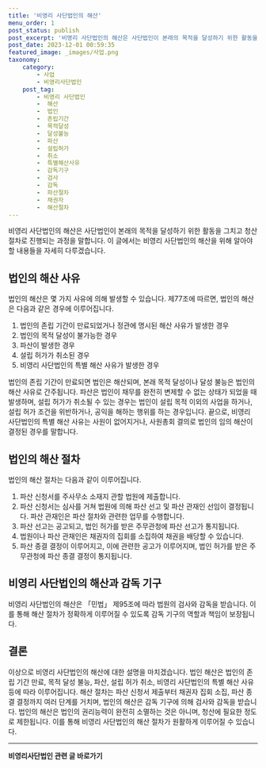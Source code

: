```yaml
---
title: '비영리 사단법인의 해산'
menu_order: 1
post_status: publish
post_excerpt: '비영리 사단법인의 해산은 사단법인이 본래의 목적을 달성하기 위한 활동을 그치고 청산 절차로 진행되는 과정을 말합니다. 이 글에서는 비영리 사단법인의 해산을 위해 알아야 할 내용들을 자세히 다루겠습니다.'
post_date: 2023-12-01 00:59:35
featured_image: _images/사업.png
taxonomy:
    category:
        - 사업
        - 비영리사단법인
    post_tag:
        - 비영리 사단법인
        -  해산
        -  법인
        -  존립기간
        -  목적달성
        -  달성불능
        -  파산
        -  설립허가
        -  취소
        -  특별해산사유
        -  감독기구
        -  검사
        -  감독
        -  파산절차
        -  채권자
        -  해산절차
---
```



비영리 사단법인의 해산은 사단법인이 본래의 목적을 달성하기 위한 활동을 그치고 청산 절차로 진행되는 과정을 말합니다. 이 글에서는 비영리 사단법인의 해산을 위해 알아야 할 내용들을 자세히 다루겠습니다.

## 법인의 해산 사유

법인의 해산은 몇 가지 사유에 의해 발생할 수 있습니다. 제77조에 따르면, 법인의 해산은 다음과 같은 경우에 이루어집니다.

1. 법인의 존립 기간이 만료되었거나 정관에 명시된 해산 사유가 발생한 경우
2. 법인의 목적 달성이 불가능한 경우
3. 파산이 발생한 경우
4. 설립 허가가 취소된 경우
5. 비영리 사단법인의 특별 해산 사유가 발생한 경우

법인의 존립 기간이 만료되면 법인은 해산되며, 본래 목적 달성이나 달성 불능은 법인의 해산 사유로 간주됩니다. 파산은 법인이 채무를 완전히 변제할 수 없는 상태가 되었을 때 발생하며, 설립 허가가 취소될 수 있는 경우는 법인이 설립 목적 이외의 사업을 하거나, 설립 허가 조건을 위반하거나, 공익을 해하는 행위를 하는 경우입니다. 끝으로, 비영리 사단법인의 특별 해산 사유는 사원이 없어지거나, 사원총회 결의로 법인의 임의 해산이 결정된 경우를 말합니다.

## 법인의 해산 절차

법인의 해산 절차는 다음과 같이 이루어집니다.

1. 파산 신청서를 주사무소 소재지 관할 법원에 제출합니다.
2. 파산 신청서는 심사를 거쳐 법원에 의해 파산 선고 및 파산 관재인 선임이 결정됩니다. 파산 관재인은 파산 절차와 관련한 업무를 수행합니다.
3. 파산 선고는 공고되고, 법인 허가를 받은 주무관청에 파산 선고가 통지됩니다.
4. 법원이나 파산 관재인은 채권자의 집회를 소집하여 채권을 배당할 수 있습니다.
5. 파산 종결 결정이 이루어지고, 이에 관련한 공고가 이루어지며, 법인 허가를 받은 주무관청에 파산 종결 결정이 통지됩니다.

## 비영리 사단법인의 해산과 감독 기구

비영리 사단법인의 해산은 「민법」 제95조에 따라 법원의 검사와 감독을 받습니다. 이를 통해 해산 절차가 정확하게 이루어질 수 있도록 감독 기구의 역할과 책임이 보장됩니다.

## 결론


이상으로 비영리 사단법인의 해산에 대한 설명을 마치겠습니다. 법인 해산은 법인의 존립 기간 만료, 목적 달성 불능, 파산, 설립 허가 취소, 비영리 사단법인의 특별 해산 사유 등에 따라 이루어집니다. 해산 절차는 파산 신청서 제출부터 채권자 집회 소집, 파산 종결 결정까지 여러 단계를 거치며, 법인의 해산은 감독 기구에 의해 검사와 감독을 받습니다. 법인의 해산은 법인의 권리능력이 완전히 소멸하는 것은 아니며, 청산에 필요한 정도로 제한됩니다. 이를 통해 비영리 사단법인의 해산 절차가 원활하게 이루어질 수 있습니다.
<!-- wp:separator -->
<hr class="wp-block-separator has-alpha-channel-opacity"/>
<!-- /wp:separator -->

<!-- wp:group {"backgroundColor":"base","layout":{"type":"constrained"}} -->
<div class="wp-block-group has-base-background-color has-background"><!-- wp:paragraph {"align":"center","fontSize":"medium"} -->
<p class="has-text-align-center has-large-font-size"><strong>비영리사단법인 관련 글 바로가기</strong></p>
<!-- /wp:paragraph -->


<!-- wp:latest-posts
{"categories":[{"id":27276,"count":19,"description":"","link":"https://uknowlaw.com/category/%eb%b9%84%ec%98%81%eb%a6%ac%ec%82%ac%eb%8b%a8%eb%b2%95%ec%9d%b8/","name":"비영리사단법인","slug":"비영리사단법인","taxonomy":"category","parent":0,"meta":[],"_links":{"self":[{"href":"https://uknowlaw.com/wp-json/wp/v2/categories/27276"}],"collection":[{"href":"https://uknowlaw.com/wp-json/wp/v2/categories"}],"about":[{"href":"https://uknowlaw.com/wp-json/wp/v2/taxonomies/category"}],"wp:post_type":[{"href":"https://uknowlaw.com/wp-json/wp/v2/posts?categories=27276"}],"curies":[{"name":"wp","href":"https://api.w.org/{rel}","templated":true}]}}],"postsToShow":100,"excerptLength":28,"postLayout":"grid","columns":2,"featuredImageAlign":"left","featuredImageSizeSlug":"large","fontSize":"small"} /--></div>
<!-- /wp:group -->